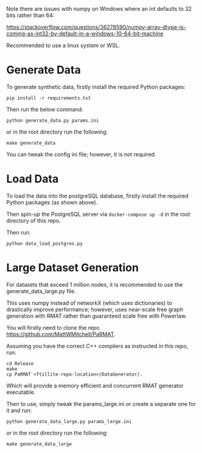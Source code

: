 Note there are issues with numpy on Windows where an int defaults to 32 bits rather than 64:

https://stackoverflow.com/questions/36278590/numpy-array-dtype-is-coming-as-int32-by-default-in-a-windows-10-64-bit-machine

Recommended to use a linux system or WSL.

# Generate Data

To generate synthetic data, firstly install the required Python packages:
```
pip install -r requirements.txt
```
Then run the below command:
```
python generate_data.py params.ini
```
or in the root directory run the following:
```
make generate_data
```

You can tweak the config ini file; however, it is not required.

# Load Data

To load the data into the postgreSQL database, firstly install the required Python packages (as shown above).

Then spin-up the PostgreSQL server via ```docker-compose up -d``` in the root directory of this repo.

Then run:
```
python data_load_postgres.py
```
# Large Dataset Generation

For datasets that exceed 1 million nodes, it is recommended to use the generate_data_large.py file. 

This uses numpy instead of networkX (which uses dictionaries) to drastically improve performance; however, uses near-scale free graph generation with RMAT rather than guaranteed scale free with Powerlaw.

You will firstly need to clone the repo https://github.com/MattWMitchell/PaRMAT. 

Assuming you have the correct C++ compilers as instructed in this repo, run:
```
cd Release
make
cp PaRMAT <ftillite-repo-location>/DataGenerator/.
```
Which will provide a memory efficient and concurrent RMAT generator executable.

Then to use, simply tweak the params_large.ini or create a separate one for it and run:
```
python generate_data_large.py params_large.ini
```
or in the root directory run the following:
```
make generate_data_large
```

